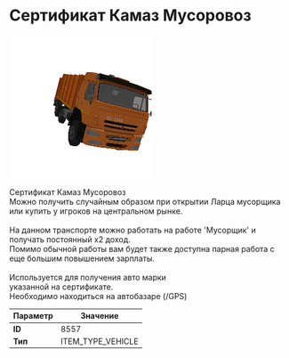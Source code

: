 # Сертификат Камаз Мусоровоз

![Item Image](../img/8557.webp?raw=true)

Сертификат Камаз Мусоровоз<br>Можно получить случайным образом при открытии Ларца мусорщика<br>или купить у игроков на центральном рынке.<br><br>На данном транспорте можно работать на работе 'Мусорщик' и<br>получать постоянный х2 доход.<br>Помимо обычной работы вам будет также доступна парная работа с<br>еще большим повышением зарплаты.<br><br>Используется для получения авто марки <br>указанной на сертификате.<br>Необходимо находиться на автобазаре (/GPS)


| Параметр | Значение |
|----------|----------|
| **ID** | 8557 |
| **Тип** | ITEM_TYPE_VEHICLE |

